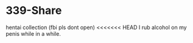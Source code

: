 # 339-Share
hentai collection (fbi pls dont open)
<<<<<<< HEAD
I rub alcohol on my penis while in a while.

